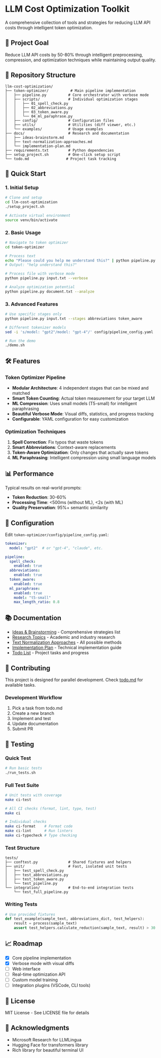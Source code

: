 # LLM Cost Optimization Toolkit

A comprehensive collection of tools and strategies for reducing LLM API costs through intelligent token optimization.

## 🎯 Project Goal
Reduce LLM API costs by 50-80% through intelligent preprocessing, compression, and optimization techniques while maintaining output quality.

## 📁 Repository Structure

```
llm-cost-optimization/
├── token-optimizer/          # Main pipeline implementation
│   ├── pipeline.py          # Core orchestrator with verbose mode
│   ├── scripts/             # Individual optimization stages
│   │   ├── 01_spell_check.py
│   │   ├── 02_abbreviations.py
│   │   ├── 03_token_aware.py
│   │   └── 04_ml_paraphrase.py
│   ├── config/              # Configuration files
│   ├── utils/               # Utilities (diff viewer, etc.)
│   └── examples/            # Usage examples
├── docs/                    # Research and documentation
│   ├── ideas-brainstorm.md
│   ├── text-normalization-approaches.md
│   └── implementation-plan.md
├── requirements.txt         # Python dependencies
├── setup_project.sh         # One-click setup script
└── todo.md                 # Project task tracking
```

## 🚀 Quick Start

### 1. Initial Setup
```bash
# Clone and setup
cd llm-cost-optimization
./setup_project.sh

# Activate virtual environment
source venv/bin/activate
```

### 2. Basic Usage
```bash
# Navigate to token optimizer
cd token-optimizer

# Process text
echo "Please could you help me understand this?" | python pipeline.py
# Output: "help understand this?"

# Process file with verbose mode
python pipeline.py input.txt --verbose

# Analyze optimization potential
python pipeline.py document.txt --analyze
```

### 3. Advanced Features
```bash
# Use specific stages only
python pipeline.py input.txt --stages abbreviations token_aware

# Different tokenizer models
sed -i 's/model: "gpt2"/model: "gpt-4"/' config/pipeline_config.yaml

# Run the demo
./demo.sh
```

## 🛠️ Features

### Token Optimizer Pipeline
- **Modular Architecture**: 4 independent stages that can be mixed and matched
- **Smart Token Counting**: Actual token measurement for your target LLM
- **ML Compression**: Uses small models (T5-small) for intelligent paraphrasing
- **Beautiful Verbose Mode**: Visual diffs, statistics, and progress tracking
- **Configurable**: YAML configuration for easy customization

### Optimization Techniques
1. **Spell Correction**: Fix typos that waste tokens
2. **Smart Abbreviations**: Context-aware replacements
3. **Token-Aware Optimization**: Only changes that actually save tokens
4. **ML Paraphrasing**: Intelligent compression using small language models

## 📊 Performance

Typical results on real-world prompts:
- **Token Reduction**: 30-60%
- **Processing Time**: <500ms (without ML), <2s (with ML)
- **Quality Preservation**: 95%+ semantic similarity

## 🔧 Configuration

Edit `token-optimizer/config/pipeline_config.yaml`:

```yaml
tokenizer:
  model: "gpt2"  # or "gpt-4", "claude", etc.

pipeline:
  spell_check:
    enabled: true
  abbreviations:
    enabled: true
  token_aware:
    enabled: true
  ml_paraphrase:
    enabled: true
    model: "t5-small"
    max_length_ratio: 0.8
```

## 📚 Documentation

- [Ideas & Brainstorming](ideas-brainstorm.md) - Comprehensive strategies list
- [Research Topics](topics-and-ideas-to-research-and-consider.md) - Academic and industry research
- [Text Normalization Approaches](text-normalization-approaches.md) - All possible methods
- [Implementation Plan](implementation-plan.md) - Technical implementation guide
- [Todo List](todo.md) - Project tasks and progress

## 🤝 Contributing

This project is designed for parallel development. Check [todo.md](todo.md) for available tasks.

### Development Workflow
1. Pick a task from todo.md
2. Create a new branch
3. Implement and test
4. Update documentation
5. Submit PR

## 🧪 Testing

### Quick Test
```bash
# Run basic tests
./run_tests.sh
```

### Full Test Suite
```bash
# Unit tests with coverage
make ci-test

# All CI checks (format, lint, type, test)
make ci

# Individual checks
make ci-format    # Format code
make ci-lint      # Run linters
make ci-typecheck # Type checking
```

### Test Structure
```
tests/
├── conftest.py              # Shared fixtures and helpers
├── unit/                    # Fast, isolated unit tests
│   ├── test_spell_check.py
│   ├── test_abbreviations.py
│   ├── test_token_aware.py
│   └── test_pipeline.py
└── integration/             # End-to-end integration tests
    └── test_full_pipeline.py
```

### Writing Tests
```python
# Use provided fixtures
def test_example(sample_text, abbreviations_dict, test_helpers):
    result = process(sample_text)
    assert test_helpers.calculate_reduction(sample_text, result) > 30
```

## 📈 Roadmap

- [x] Core pipeline implementation
- [x] Verbose mode with visual diffs
- [ ] Web interface
- [ ] Real-time optimization API
- [ ] Custom model training
- [ ] Integration plugins (VSCode, CLI tools)

## 📄 License

MIT License - See LICENSE file for details

## 🙏 Acknowledgments

- Microsoft Research for LLMLingua
- Hugging Face for transformers library
- Rich library for beautiful terminal UI